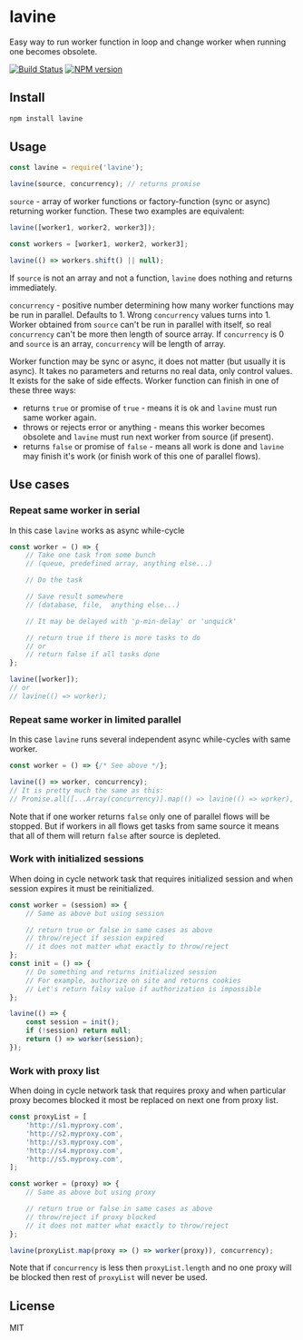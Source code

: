 # lavine

Easy way to run worker function in loop and change worker when running one becomes obsolete.

[![Build Status][travis-image]][travis-url]
[![NPM version][npm-image]][npm-url]

## Install

```bash
npm install lavine
```

## Usage

```js
const lavine = require('lavine');

lavine(source, concurrency); // returns promise
```

`source` - array of worker functions or factory-function (sync or async) returning worker function. These two examples are equivalent:

```js
lavine([worker1, worker2, worker3]);
```

```js
const workers = [worker1, worker2, worker3];

lavine(() => workers.shift() || null);
```

If `source` is not an array and not a function, `lavine` does nothing and returns immediately.

`concurrency` - positive number determining how many worker functions may be run in parallel. Defaults to 1. Wrong `concurrency` values turns into 1. Worker obtained from `source` can't be run in parallel with itself, so real `concurrency` can't be more then length of source array. If `concurrency` is 0 and `source` is an array, `concurrency` will be length of array. 

Worker function may be sync or async, it does not matter (but usually it is async). It takes no parameters and returns no real data, only control values. It exists for the sake of side effects. Worker function can finish in one of these three ways:

* returns `true` or promise of `true` - means it is ok and `lavine` must run same worker again.
* throws or rejects error or anything - means this worker becomes obsolete and `lavine` must run next worker from source (if present).
* returns `false` or promise of `false` - means all work is done and `lavine` may finish it's work (or finish work of this one of parallel flows).

## Use cases

### Repeat same worker in serial

In this case `lavine` works as async while-cycle

```js
const worker = () => {
    // Take one task from some bunch
    // (queue, predefined array, anything else...)

    // Do the task

    // Save result somewhere
    // (database, file,  anything else...)

    // It may be delayed with 'p-min-delay' or 'unquick'

    // return true if there is more tasks to do
    // or
    // return false if all tasks done
};

lavine([worker]);
// or
// lavine(() => worker);
```

### Repeat same worker in limited parallel

In this case `lavine` runs several independent async while-cycles with same worker.

```js
const worker = () => {/* See above */};

lavine(() => worker, concurrency);
// It is pretty much the same as this:
// Promise.all([...Array(concurrency)].map(() => lavine(() => worker), 0);
```

Note that if one worker returns `false` only one of parallel flows will be stopped. But if workers in all flows get tasks from same source it means that all of them will return `false` after source is depleted.

### Work with initialized sessions

When doing in cycle network task that requires initialized session and when session expires it must be reinitialized.

```js
const worker = (session) => {
    // Same as above but using session

    // return true or false in same cases as above
    // throw/reject if session expired
    // it does not matter what exactly to throw/reject
};
const init = () => {
    // Do something and returns initialized session
    // For example, authorize on site and returns cookies
    // Let's return falsy value if authorization is impossible
};

lavine(() => {
    const session = init();
    if (!session) return null;
    return () => worker(session);
});
```

### Work with proxy list

When doing in cycle network task that requires proxy and when particular proxy becomes blocked it most be replaced on next one from proxy list.

```js
const proxyList = [
    'http://s1.myproxy.com',
    'http://s2.myproxy.com',
    'http://s3.myproxy.com',
    'http://s4.myproxy.com',
    'http://s5.myproxy.com',
];

const worker = (proxy) => {
    // Same as above but using proxy

    // return true or false in same cases as above
    // throw/reject if proxy blocked
    // it does not matter what exactly to throw/reject
};

lavine(proxyList.map(proxy => () => worker(proxy)), concurrency);
```

Note that if `concurrency` is less then `proxyList.length` and no one proxy will be blocked then rest of `proxyList` will never be used.

## License

MIT

[npm-url]: https://npmjs.org/package/lavine
[npm-image]: https://badge.fury.io/js/lavine.svg
[travis-url]: https://travis-ci.org/astur/lavine
[travis-image]: https://travis-ci.org/astur/lavine.svg?branch=master